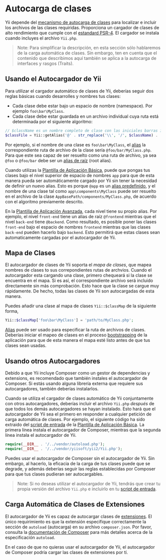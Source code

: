 Autocarga de clases
===================

Yii depende del [mecanismo de autocarga de clases](http://www.php.net/manual/es/language.oop5.autoload.php) para localizar
e incluir los archivos de las clases requiridas. Proporciona un cargador de clases de alto rendimiento que cumple con el
[estandard PSR-4](https://github.com/php-fig/fig-standards/blob/master/proposed/psr-4-autoloader/psr-4-autoloader.md).
El cargador se instala cuando incluyes el archivo `Yii.php`.

> Note: Para simplificar la descripción, en esta sección sólo hablaremos de la carga automática de clases. Sin embargo,
  ten en cuenta que el contenido que describimos aquí también se aplica a la autocarga de interfaces y rasgos (Traits).


Usando el Autocargador de Yii <span id="using-yii-autoloader"></span>
-----------------------------

Para utilizar el cargador automático de clases de Yii, deberías seguir dos reglas básicas cuando desarrolles y nombres tus
clases:

* Cada clase debe estar bajo un espacio de nombre (namespace). Por ejemplo `foo\bar\MyClass`.
* Cada clase debe estar guardada en un archivo individual cuya ruta está determinada por el siguiente algoritmo:

```php
// $className es un nombre completo de clase con las iniciales barras invertidas.
$classFile = Yii::getAlias('@' . str_replace('\\', '/', $className) . '.php');
```

Por ejemplo, si el nombre de una clase es `foo\bar\MyClass`, el [alias](concept-aliases.md) la correspondiente ruta de
archivo de la clase sería `@foo/bar/MyClass.php`. Para que este sea capaz de ser resuelto como una ruta de archivo, ya sea
`@foo` o `@foo/bar` debe ser un [alias de raíz](concept-aliases.md#defining-aliases) (root alias).

Cuando utilizas la [Plantilla de Aplicación Básica](start-installation.md), puede que pongas tus clases bajo el nivel superior
de espacio de nombres `app` para que de esta manera pueda ser automáticamente cargado por Yii sin tener la necesidad de
definir un nuevo alias. Esto es porque `@app` es un [alias predefinido](concept-aliases.md#predefined-aliases), y el
nombre de una clase tal como `app\components\MyClass` puede ser resuelto en el archivo de la clase `AppBasePath/components/MyClass.php`,
de acuerdo con el algoritmo previamente descrito.

En la [Plantilla de Aplicación Avanzada](tutorial-advanced-app.md), cada nivel tiene su propio alias. Por ejemplo, el nivel
`front-end` tiene un alias de raíz `@frontend` mientras que el nivel `back-end` tiene `@backend`. Como resultado, es posible
poner las clases `front-end` bajo el espacio de nombres `frontend` mientras que las clases `back-end` pueden hacerlo bajo
`backend`. Esto permitirá que estas clases sean automaticamente cargadas por el autocargador de Yii.


Mapa de Clases <span id="class-map"></span>
--------------

El autocargador de clases de Yii soporta el *mapa de clases*, que mapea nombres de clases to sus correpondientes rutas de
archvios. Cuando el autocargador esta cargando una clase, primero chequeará si la clase se encuentra en el mapa. Si es así,
el correspondiente archivo será incluido directamente sin más comprobación. Esto hace que la clase se cargue muy rápidamente.
De hecho, todas las clases de Yii son autocargadas de esta manera.

Puedes añadir una clase al mapa de clases `Yii::$classMap` de la siguiente forma,

```php
Yii::$classMap['foo\bar\MyClass'] = 'path/to/MyClass.php';
```

[Alias](concept-aliases.md) puede ser usado para especificar la ruta de archivos de clases. Deberías iniciar el mapeo de
clases en el proceso [bootstrapping](runtime-bootstrapping.md) de la aplicación para que de esta manera el mapa esté listo
antes de que tus clases sean usadas.


Usando otros Autocargadores <span id="using-other-autoloaders"></span>
---------------------------

Debido a que Yii incluye Composer como un gestor de dependencias y extensions, es recomendado que también instales el
autocargador de Composer. Si estás usando alguna librería externa que requiere sus autocargadores, también deberías
instalarlos.

Cuando se utiliza el cargador de clases automático de Yii conjuntamente con otros autocargadores, deberías incluir el
archivo `Yii.php` *después* de que todos los demás autocargadores se hayan instalado. Esto hará que el autocargador de
Yii sea el primero en responder a cualquier petición de carga automática de clases. Por ejemplo, el siguiente código ha
sido extraido del [script de entrada](structure-entry-scripts.md) de la [Plantilla de Aplicación Básica](start-installation.md).
La primera línea instala el autocargador de Composer, mientras que la segunda línea instala el autocargador de Yii.

```php
require(__DIR__ . '/../vendor/autoload.php');
require(__DIR__ . '/../vendor/yiisoft/yii2/Yii.php');
```

Puedes usar el autocargador de Composer sin el autocargador de Yii. Sin embargo, al hacerlo, la eficacia de la carga de
tus clases puede que se degrade, y además deberías seguir las reglas establecidas por Composer para que tus clases pudieran
ser autocargables.

> Note: Si no deseas utilizar el autocargador de Yii, tendrás que crear tu propia versión del archivo `Yii.php` e
  incluirlo en tu [script de entrada](structure-entry-scripts.md).


Carga Automática de Clases de Extensiones <span id="autoloading-extension-classes"></span>
-----------------------------------------

El autocargador de Yii es capaz de autocargar clases de [extensiones](structure-extensions.md). El único requirimiento es
que la extensión especifique correctamente la sección de `autoload` (autocarga) en su archivo `composer.json`. Por favor,
consulta la [documentación de Composer](https://getcomposer.org/doc/04-schema.md#autoload) para más detalles acerca de la
especificación `autoload`.

En el caso de que no quieras usar el autocargador de Yii, el autocargador de Composer podría cargar las clases de extensiones
por tí.
